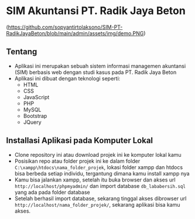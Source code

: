 # SIM Akuntansi  PT. Radik Jaya Beton
(https://github.com/sopyantirtolaksono/SIM-PT-RadikJayaBeton/blob/main/admin/assets/img/demo.PNG)

## Tentang
- Aplikasi ini merupakan sebuah sistem informasi managemen akuntansi (SIM) berbasis web dengan studi kasus pada PT. Radik Jaya Beton
- Aplikasi ini dibuat dengan teknologi seperti:
  - HTML
  - CSS
  - JavaScript
  - PHP
  - MySQL
  - Bootstrap
  - JQuery

## Installasi Aplikasi pada Komputer Lokal
- Clone repository ini atau download projek ini ke komputer lokal kamu
- Posisikan repo atau folder projek ini ke dalam folder ```C:\xampp\htdocs\nama_folder_projek```, lokasi folder xampp dan htdocs bisa berbeda setiap individu, tergantung dimana kamu install xampp nya
- Kamu bisa jalankan xampp, setelah itu buka browser dan akses url ```http://localhost/phpmyadmin/``` dan import database ```db_lababersih.sql``` yang ada pada folder database
- Setelah berhasil import database, sekarang tinggal akses dibrowser url ```http://localhost/nama_folder_projek/```, sekarang aplikasi bisa kamu akses.
